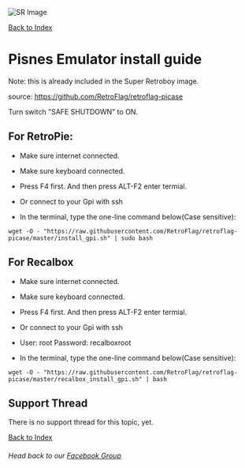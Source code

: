 ![SR Image](https://sinisterspatula.github.io/SuperRetropieGuides/images/SRimage-short.jpg)

[Back to Index](https://sinisterspatula.github.io/SuperRetropieGuides/)

# Pisnes Emulator install guide

Note: this is already included in the Super Retroboy image.

source: https://github.com/RetroFlag/retroflag-picase

Turn switch "SAFE SHUTDOWN" to ON.

## For RetroPie:

* Make sure internet connected.

* Make sure keyboard connected.

* Press F4 first. And then press ALT-F2 enter termial.

* Or connect to your Gpi with ssh

* In the terminal, type the one-line command below(Case sensitive):

```
wget -O - "https://raw.githubusercontent.com/RetroFlag/retroflag-picase/master/install_gpi.sh" | sudo bash
```


## For Recalbox

* Make sure internet connected.

* Make sure keyboard connected.

* Press F4 first. And then press ALT-F2 enter termial.

* Or connect to your Gpi with ssh

* User: root Password: recalboxroot

* In the terminal, type the one-line command below(Case sensitive):

```
wget -O - "https://raw.githubusercontent.com/RetroFlag/retroflag-picase/master/recalbox_install_gpi.sh" | bash
```


## Support Thread
There is no support thread for this topic, yet.

[Back to Index](https://sinisterspatula.github.io/SuperRetropieGuides/)

###### Head back to our [Facebook Group](https://www.facebook.com/groups/SuperRetroPie/)
